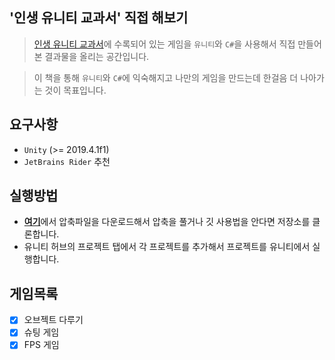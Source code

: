 ## '인생 유니티 교과서' 직접 해보기

> [인생 유니티 교과서](https://www.aladin.co.kr/shop/wproduct.aspx?ItemId=239735810)에 수록되어 있는 게임을 `유니티`와 `C#`을 사용해서 직접 만들어본 결과물을 올리는 공간입니다.

> 이 책을 통해 `유니티`와 `C#`에 익숙해지고 나만의 게임을 만드는데 한걸음 더 나아가는 것이 목표입니다.

## 요구사항
* `Unity` (>= 2019.4.1f1)
* `JetBrains Rider` 추천

## 실행방법
* [**여기**](https://github.com/LeapRealm/Hands-On-Life-Unity-Textbook/archive/master.zip)에서 압축파일을 다운로드해서 압축을 풀거나 깃 사용법을 안다면 저장소를 클론합니다.
* 유니티 허브의 프로젝트 탭에서 각 프로젝트를 추가해서 프로젝트를 유니티에서 실행합니다.

## 게임목록
- [X] 오브젝트 다루기
- [X] 슈팅 게임
- [X] FPS 게임
